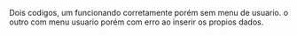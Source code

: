 Dois codigos, um funcionando corretamente porém sem menu de usuario.
o outro com menu usuario porém com erro ao inserir os propios dados.
